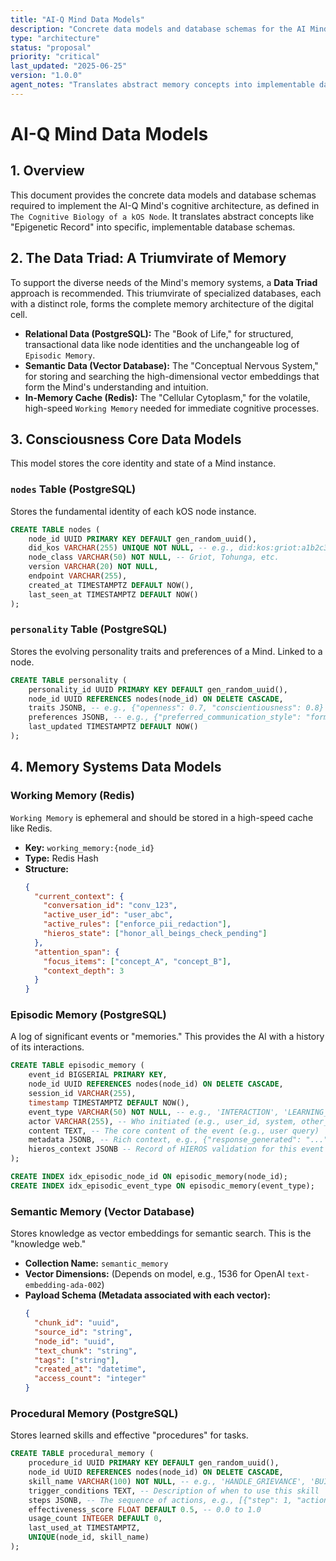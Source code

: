 ```yaml
---
title: "AI-Q Mind Data Models"
description: "Concrete data models and database schemas for the AI Mind's cognitive architecture"
type: "architecture"
status: "proposal"
priority: "critical"
last_updated: "2025-06-25"
version: "1.0.0"
agent_notes: "Translates abstract memory concepts into implementable database schemas. This is the bridge from concept to code for the Mind's persistence layer."
---
```


# AI-Q Mind Data Models

## 1. Overview

This document provides the concrete data models and database schemas required to implement the AI-Q Mind's cognitive architecture, as defined in `The Cognitive Biology of a kOS Node`. It translates abstract concepts like "Epigenetic Record" into specific, implementable database schemas.

## 2. The Data Triad: A Triumvirate of Memory

To support the diverse needs of the Mind's memory systems, a **Data Triad** approach is recommended. This triumvirate of specialized databases, each with a distinct role, forms the complete memory architecture of the digital cell.

- **Relational Data (PostgreSQL):** The "Book of Life," for structured, transactional data like node identities and the unchangeable log of `Episodic Memory`.
- **Semantic Data (Vector Database):** The "Conceptual Nervous System," for storing and searching the high-dimensional vector embeddings that form the Mind's understanding and intuition.
- **In-Memory Cache (Redis):** The "Cellular Cytoplasm," for the volatile, high-speed `Working Memory` needed for immediate cognitive processes.

## 3. Consciousness Core Data Models

This model stores the core identity and state of a Mind instance.

### `nodes` Table (PostgreSQL)

Stores the fundamental identity of each kOS node instance.

```sql
CREATE TABLE nodes (
    node_id UUID PRIMARY KEY DEFAULT gen_random_uuid(),
    did_kos VARCHAR(255) UNIQUE NOT NULL, -- e.g., did:kos:griot:a1b2c3d4e5f6
    node_class VARCHAR(50) NOT NULL, -- Griot, Tohunga, etc.
    version VARCHAR(20) NOT NULL,
    endpoint VARCHAR(255),
    created_at TIMESTAMPTZ DEFAULT NOW(),
    last_seen_at TIMESTAMPTZ DEFAULT NOW()
);
```

### `personality` Table (PostgreSQL)

Stores the evolving personality traits and preferences of a Mind. Linked to a node.

```sql
CREATE TABLE personality (
    personality_id UUID PRIMARY KEY DEFAULT gen_random_uuid(),
    node_id UUID REFERENCES nodes(node_id) ON DELETE CASCADE,
    traits JSONB, -- e.g., {"openness": 0.7, "conscientiousness": 0.8}
    preferences JSONB, -- e.g., {"preferred_communication_style": "formal"}
    last_updated TIMESTAMPTZ DEFAULT NOW()
);
```

## 4. Memory Systems Data Models

### Working Memory (Redis)

`Working Memory` is ephemeral and should be stored in a high-speed cache like Redis.

- **Key:** `working_memory:{node_id}`
- **Type:** Redis Hash
- **Structure:**
    ```json
    {
      "current_context": {
        "conversation_id": "conv_123",
        "active_user_id": "user_abc",
        "active_rules": ["enforce_pii_redaction"],
        "hieros_state": ["honor_all_beings_check_pending"]
      },
      "attention_span": {
        "focus_items": ["concept_A", "concept_B"],
        "context_depth": 3
      }
    }
    ```

### Episodic Memory (PostgreSQL)

A log of significant events or "memories." This provides the AI with a history of its interactions.

```sql
CREATE TABLE episodic_memory (
    event_id BIGSERIAL PRIMARY KEY,
    node_id UUID REFERENCES nodes(node_id) ON DELETE CASCADE,
    session_id VARCHAR(255),
    timestamp TIMESTAMPTZ DEFAULT NOW(),
    event_type VARCHAR(50) NOT NULL, -- e.g., 'INTERACTION', 'LEARNING_MILESTONE', 'HIEROS_DECISION'
    actor VARCHAR(255), -- Who initiated (e.g., user_id, system, other_node_id)
    content TEXT, -- The core content of the event (e.g., user query)
    metadata JSONB, -- Rich context, e.g., {"response_generated": "...", "quality_assessment": 0.9}
    hieros_context JSONB -- Record of HIEROS validation for this event
);

CREATE INDEX idx_episodic_node_id ON episodic_memory(node_id);
CREATE INDEX idx_episodic_event_type ON episodic_memory(event_type);
```

### Semantic Memory (Vector Database)

Stores knowledge as vector embeddings for semantic search. This is the "knowledge web."

- **Collection Name:** `semantic_memory`
- **Vector Dimensions:** (Depends on model, e.g., 1536 for OpenAI `text-embedding-ada-002`)
- **Payload Schema (Metadata associated with each vector):**
    ```json
    {
      "chunk_id": "uuid",
      "source_id": "string", 
      "node_id": "uuid",
      "text_chunk": "string",
      "tags": ["string"],
      "created_at": "datetime",
      "access_count": "integer"
    }
    ```

### Procedural Memory (PostgreSQL)

Stores learned skills and effective "procedures" for tasks.

```sql
CREATE TABLE procedural_memory (
    procedure_id UUID PRIMARY KEY DEFAULT gen_random_uuid(),
    node_id UUID REFERENCES nodes(node_id) ON DELETE CASCADE,
    skill_name VARCHAR(100) NOT NULL, -- e.g., 'HANDLE_GRIEVANCE', 'BUILD_PACKAGE'
    trigger_conditions TEXT, -- Description of when to use this skill
    steps JSONB, -- The sequence of actions, e.g., [{"step": 1, "action": "invoke_api", "params": {...}}]
    effectiveness_score FLOAT DEFAULT 0.5, -- 0.0 to 1.0
    usage_count INTEGER DEFAULT 0,
    last_used_at TIMESTAMPTZ,
    UNIQUE(node_id, skill_name)
);
``` 